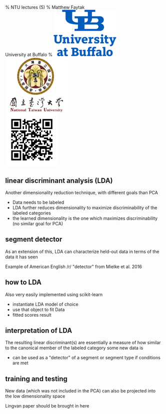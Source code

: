 % NTU lectures (5)
% Matthew Faytak<br/>University at Buffalo
% <img src="./assets/media/UB_Stacked_Small.png" width="200"> <img src="./assets/media/ntu-logo.png" width="200"><br/><img src="./assets/media/qr1.png" width="170">




## linear discriminant analysis (LDA)

Another dimensionality reduction technique, with different goals than PCA

* Data needs to be labeled
* LDA further reduces dimensionality to maximize discriminability of the labeled categories
* the learned dimensionality is the one which maximizes discriminability (no similar goal for PCA)

## segment detector

As an extension of this, LDA can characterize held-out data in terms of the data it has seen

Example of American English /r/ "detector" from Mielke et al. 2016

## how to LDA

Also very easily implemented using scikit-learn

* instantiate LDA model of choice
* use that object to fit Data
* fitted scores result


## interpretation of LDA

The resulting linear discriminant(s) are essentially a measure of how similar to the canonical member of the labeled category some new data is

* can be used as a "detector" of a segment or segment type if conditions are met


## training and testing

New data (which was not included in the PCA) can also be projected into the low dimensionality space

Lingvan paper should be brought in here








